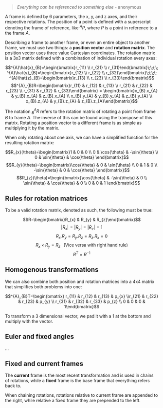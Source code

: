 > _Everything can be referenced to something else_ - anonymous

A frame is defined by 6 parameters, the x, y, and z axes, and their respective rotations. The position of a point is defined with a superscript denoting the frame of reference, like $^{A}P$, where $P$ is a point in reference to a the frame $A$.

Describing a frame to another frame, or even an entire object to another frame, we must use two things: a **position vector** and **rotation matrix**. The position vector uses three value Cartesian coordinates. The rotation matrix is a 3x3 matrix defined with a combination of individual rotation every axes:

$$^{A}\hat{x}_{B}=\begin{bmatrix}r_{11} \\ r_{21} \\ r_{31}\end{bmatrix}\;\;\;\; ^{A}\hat{y}_{B}=\begin{bmatrix}r_{12} \\ r_{22} \\ r_{32}\end{bmatrix}\;\;\;\;
^{A}\hat{z}_{B}=\begin{bmatrix}r_{13} \\ r_{23} \\ r_{33}\end{bmatrix}$$
$$^{A}_{B}R=\begin{bmatrix}r_{11} & r_{12} & r_{13} \\ r_{21} & r_{22} & r_{23} \\ r_{31} & r_{32} & r_{33}\end{bmatrix} = \begin{bmatrix}x_{B}.x_{A} & y_{B}.x_{A} & z_{B}.x_{A} \\ x_{B}.y_{A} & y_{B}.y_{A} & z_{B}.y_{A} \\ x_{B}.z_{A} & y_{B}.z_{A} & z_{B}.z_{A}\end{bmatrix}$$

The notation $^{A}_{B}R$ refers to the rotation matrix of rotating a point from frame $B$ to frame $A$. The inverse of this can be found using the transpose of this matrix. Rotating a position vector to a different frame is as simple as multiplying it by the matrix.

When only rotating about one axis, we can have a simplified function for the resulting rotation matrix:

$$R_{x}(\theta)=\begin{bmatrix}1 & 0 & 0 \\ 0 & \cos{\theta} & -\sin{\theta} \\ 0 & \sin{\theta} & \cos{\theta} \end{bmatrix}$$
$$R_{y}(\theta)=\begin{bmatrix}\cos{\theta} & 0 & \sin{\theta} \\ 0 & 1 & 0 \\ -\sin{\theta} & 0 & \cos{\theta} \end{bmatrix}$$
$$R_{z}(\theta)=\begin{bmatrix}\cos{\theta} & -\sin{\theta}  & 0 \\ \sin{\theta} & \cos{\theta} & 0 \\ 0 & 0 & 1 \end{bmatrix}$$

## Rules for rotation matrices

To be a valid rotation matrix, denoted as such, the following must be true:

$$R=\begin{bmatrix}R_{x} & R_{y} & R_{z}\end{bmatrix}$$
$$|R_{x}|=|R_{y}|=|R_{z}|=1$$
$$R_{x}.R_{y}=R_{y}.R_{z}=R_{z}.R_{x}=0$$
$$R_{x}\times R_{y}=R_{z}\;\;\; (\text{Vice versa with right hand rule})$$
$$R^{T}=R^{-1}$$

## Homogenous transformations

We can also combine both position and rotation matrices into a 4x4 matrix that simplifies both problems into one:

$$^{A}_{B}T=\begin{bmatrix} r_{11} & r_{12} & r_{13} & p_{x} \\r_{21} & r_{22} & r_{23} &  p_{y} \\ r_{31} & r_{32} & r_{33} & p_{z} \\ 0 & 0 & 0 & 1\end{bmatrix}$$

To transform a 3 dimensional vector, we pad it with a 1 at the bottom and multiply with the vector.

## Euler and fixed angles

...

## Fixed and current frames

The **current** frame is the most recent transformation and is used in chains of rotations, while a **fixed** frame is the base frame that everything refers back to.

When chaining rotations, rotations relative to current frame are appended to the right, while relative a fixed frame they are prepended to the left.
